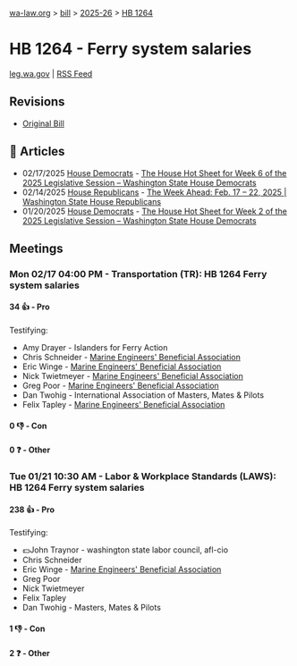 [wa-law.org](/) > [bill](/bill/) > [2025-26](/bill/2025-26/) > [HB 1264](/bill/2025-26/hb/1264/)

# HB 1264 - Ferry system salaries
[leg.wa.gov](https://app.leg.wa.gov/billsummary?BillNumber=1264&Year=2025&Initiative=false) | [RSS Feed](./rss.xml)

## Revisions
* [Original Bill](1/)

## 📰 Articles
* 02/17/2025 [House Democrats](/org/house_democrats/) - [The House Hot Sheet for Week 6 of the 2025 Legislative Session – Washington State House Democrats](https://housedemocrats.wa.gov/blog/2025/02/17/the-house-hot-sheet-for-week-6-of-the-2025-legislative-session/#:~:text=HB%201264)
* 02/14/2025 [House Republicans](/org/house_republicans/) - [The Week Ahead: Feb. 17 – 22, 2025 | Washington State House Republicans](https://houserepublicans.wa.gov/week/the-week-ahead-feb-17-22-2025/#:~:text=HB%201264)
* 01/20/2025 [House Democrats](/org/house_democrats/) - [The House Hot Sheet for Week 2 of the 2025 Legislative Session – Washington State House Democrats](https://housedemocrats.wa.gov/blog/2025/01/20/the-house-hot-sheet-for-week-2-of-the-2025-legislative-session/#:~:text=HB%201264)

## Meetings
### Mon 02/17 04:00 PM - Transportation (TR): HB 1264 Ferry system salaries
#### 34 👍 - Pro
Testifying:
* Amy Drayer - Islanders for Ferry Action
* Chris Schneider - [Marine Engineers' Beneficial Association](/org/marine_engineers'_beneficial_association/)
* Eric Winge - [Marine Engineers' Beneficial Association](/org/marine_engineers'_beneficial_association/)
* Nick Twietmeyer - [Marine Engineers' Beneficial Association](/org/marine_engineers'_beneficial_association/)
* Greg Poor - [Marine Engineers' Beneficial Association](/org/marine_engineers'_beneficial_association/)
* Dan Twohig - International Association of Masters, Mates & Pilots
* Felix Tapley - [Marine Engineers' Beneficial Association](/org/marine_engineers'_beneficial_association/)

#### 0 👎 - Con

#### 0 ❓ - Other

### Tue 01/21 10:30 AM - Labor & Workplace Standards (LAWS): HB 1264 Ferry system salaries
#### 238 👍 - Pro
Testifying:
* 💵John Traynor - washington state labor council, afl-cio
* Chris Schneider
* Eric Winge - [Marine Engineers' Beneficial Association](/org/marine_engineers'_beneficial_association/)
* Greg Poor
* Nick Twietmeyer
* Felix Tapley
* Dan Twohig - Masters, Mates & Pilots

#### 1 👎 - Con

#### 2 ❓ - Other
